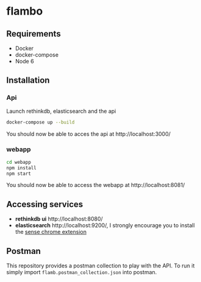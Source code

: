 # flambo

## Requirements

- Docker
- docker-compose
- Node 6

## Installation

### Api

Launch rethinkdb, elasticsearch and the api

```sh
docker-compose up --build
```

You should now be able to acces the api at http://localhost:3000/

### webapp

```sh
cd webapp
npm install
npm start
```

You should now be able to access the webapp at http://localhost:8081/

## Accessing services

- **rethinkdb ui** http://localhost:8080/
- **elasticsearch** http://localhost:9200/, I strongly encourage you to install the [sense chrome extension](https://chrome.google.com/webstore/detail/sense-beta/lhjgkmllcaadmopgmanpapmpjgmfcfig)

## Postman

This repository provides a postman collection to play with the API.
To run it simply import `flamb.postman_collection.json` into postman.
